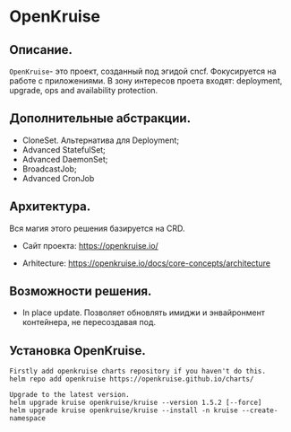 # OpenKruise

## Описание.
`OpenKruise`- это проект, созданный под эгидой cncf. Фокусируется на работе с приложениями. В зону интересов проета входят: deployment, upgrade, ops and availability protection.

## Дополнительные абстракции.
* CloneSet. Альтернатива для Deployment;
* Advanced StatefulSet;
* Advanced DaemonSet;
* BroadcastJob;
* Advanced CronJob

## Архитектура.
Вся магия этого решения базируется на CRD.

* Сайт проекта: https://openkruise.io/

* Arhitecture: https://openkruise.io/docs/core-concepts/architecture

## Возможности решения.
* In place update. Позволяет обновлять имиджи и энвайронмент контейнера, не пересоздавая под.

## Установка OpenKruise.
```
Firstly add openkruise charts repository if you haven't do this.
helm repo add openkruise https://openkruise.github.io/charts/

Upgrade to the latest version.
helm upgrade kruise openkruise/kruise --version 1.5.2 [--force]
helm upgrade kruise openkruise/kruise --install -n kruise --create-namespace
```
